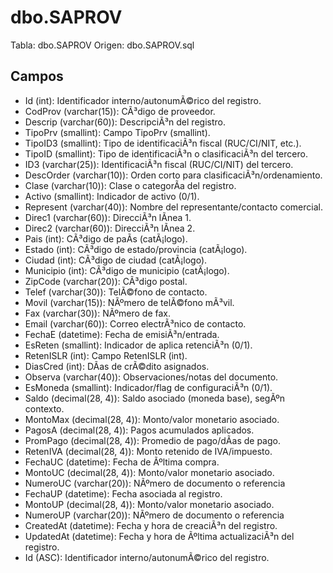 ﻿# dbo.SAPROV

Tabla: dbo.SAPROV
Origen: dbo.SAPROV.sql

## Campos

- Id (int): Identificador interno/autonumÃ©rico del registro.
- CodProv (varchar(15)): CÃ³digo de proveedor.
- Descrip (varchar(60)): DescripciÃ³n del registro.
- TipoPrv (smallint): Campo TipoPrv (smallint).
- TipoID3 (smallint): Tipo de identificaciÃ³n fiscal (RUC/CI/NIT, etc.).
- TipoID (smallint): Tipo de identificaciÃ³n o clasificaciÃ³n del tercero.
- ID3 (varchar(25)): IdentificaciÃ³n fiscal (RUC/CI/NIT) del tercero.
- DescOrder (varchar(10)): Orden corto para clasificaciÃ³n/ordenamiento.
- Clase (varchar(10)): Clase o categorÃ­a del registro.
- Activo (smallint): Indicador de activo (0/1).
- Represent (varchar(40)): Nombre del representante/contacto comercial.
- Direc1 (varchar(60)): DirecciÃ³n lÃ­nea 1.
- Direc2 (varchar(60)): DirecciÃ³n lÃ­nea 2.
- Pais (int): CÃ³digo de paÃ­s (catÃ¡logo).
- Estado (int): CÃ³digo de estado/provincia (catÃ¡logo).
- Ciudad (int): CÃ³digo de ciudad (catÃ¡logo).
- Municipio (int): CÃ³digo de municipio (catÃ¡logo).
- ZipCode (varchar(20)): CÃ³digo postal.
- Telef (varchar(30)): TelÃ©fono de contacto.
- Movil (varchar(15)): NÃºmero de telÃ©fono mÃ³vil.
- Fax (varchar(30)): NÃºmero de fax.
- Email (varchar(60)): Correo electrÃ³nico de contacto.
- FechaE (datetime): Fecha de emisiÃ³n/entrada.
- EsReten (smallint): Indicador de aplica retenciÃ³n (0/1).
- RetenISLR (int): Campo RetenISLR (int).
- DiasCred (int): DÃ­as de crÃ©dito asignados.
- Observa (varchar(40)): Observaciones/notas del documento.
- EsMoneda (smallint): Indicador/flag de configuraciÃ³n (0/1).
- Saldo (decimal(28, 4)): Saldo asociado (moneda base), segÃºn contexto.
- MontoMax (decimal(28, 4)): Monto/valor monetario asociado.
- PagosA (decimal(28, 4)): Pagos acumulados aplicados.
- PromPago (decimal(28, 4)): Promedio de pago/dÃ­as de pago.
- RetenIVA (decimal(28, 4)): Monto retenido de IVA/impuesto.
- FechaUC (datetime): Fecha de Ãºltima compra.
- MontoUC (decimal(28, 4)): Monto/valor monetario asociado.
- NumeroUC (varchar(20)): NÃºmero de documento o referencia
- FechaUP (datetime): Fecha asociada al registro.
- MontoUP (decimal(28, 4)): Monto/valor monetario asociado.
- NumeroUP (varchar(20)): NÃºmero de documento o referencia
- CreatedAt (datetime): Fecha y hora de creaciÃ³n del registro.
- UpdatedAt (datetime): Fecha y hora de Ãºltima actualizaciÃ³n del registro.
- Id (ASC): Identificador interno/autonumÃ©rico del registro.

